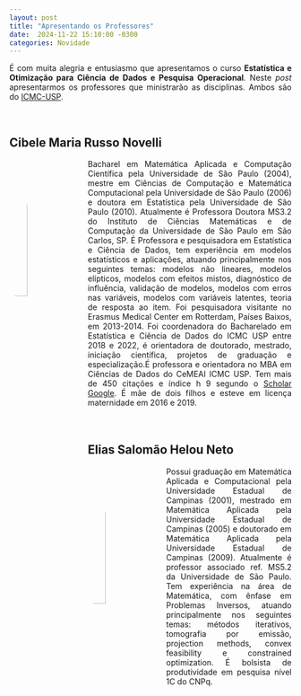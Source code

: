 ```yaml
---
layout: post
title: "Apresentando os Professores"
date:  2024-11-22 15:10:00 -0300
categories: Novidade
---
```


<p style='text-align: justify;text-justify: inter-word;'>
É com muita alegria e entusiasmo que apresentamos o curso <strong>Estatística e Otimização para Ciência de Dados e Pesquisa Operacional</strong>. Neste <i>post</i> apresentarmos os professores que ministrarão as disciplinas. Ambos são do <a href='https://www.icmc.usp.br'>ICMC-USP</a>.
</p><br>

<h2>Cibele Maria Russo Novelli</h2>
<div >
    <img src='{{site.url}}/assets/Cibele.png' style='width:25%; float: left; border-radius:50%; padding-right: 1em;'>
    <div style='text-align: justify;text-justify: inter-word;'>
        Bacharel em Matemática Aplicada e Computação Científica pela Universidade de São Paulo (2004), mestre em Ciências de Computação e Matemática Computacional pela Universidade de São Paulo (2006) e doutora em Estatística pela Universidade de São Paulo (2010). Atualmente é Professora Doutora MS3.2 do Instituto de Ciências Matemáticas e de Computação da Universidade de São Paulo em São Carlos, SP. É Professora e pesquisadora em Estatística e Ciência de Dados, tem experiência em modelos estatísticos e aplicações, atuando principalmente nos seguintes temas: modelos não lineares, modelos elípticos, modelos com efeitos mistos, diagnóstico de influência, validação de modelos, modelos com erros nas variáveis, modelos com variáveis latentes, teoria de resposta ao item. Foi pesquisadora visitante no Erasmus Medical Center em Rotterdam, Países Baixos, em 2013-2014. Foi coordenadora do Bacharelado em Estatística e Ciência de Dados do ICMC USP entre 2018 e 2022, é orientadora de doutorado, mestrado, iniciação científica, projetos de graduação e especialização.É professora e orientadora no MBA em Ciências de Dados do CeMEAI ICMC USP. Tem mais de 450 citações e índice h 9 segundo o <a href='http://scholar.google.com.br/citations?user=nGGeov8AAAAJhl=pt-BR'>Scholar Google</a>. É mãe de dois filhos e esteve em licença maternidade em 2016 e 2019.
    </div>
</div><br><br>

<h2>Elias Salomão Helou Neto</h2>
<div >
    <img src='{{site.url}}/assets/Elias.png' style='width:25%; float: left; border-radius:50%; padding-right: 1em;'>
    <div style='text-align: justify;text-justify: inter-word;'>
        Possui graduação em Matemática Aplicada e Computacional pela Universidade Estadual de Campinas (2001), mestrado em Matemática Aplicada pela Universidade Estadual de Campinas (2005) e doutorado em Matemática Aplicada pela Universidade Estadual de Campinas (2009). Atualmente é professor associado ref. MS5.2 da Universidade de São Paulo. Tem experiência na área de Matemática, com ênfase em Problemas Inversos, atuando principalmente nos seguintes temas: métodos iterativos, tomografia por emissão, projection methods, convex feasibility e constrained optimization. É bolsista de produtividade em pesquisa nível 1C do CNPq. 
    </div>
</div>
